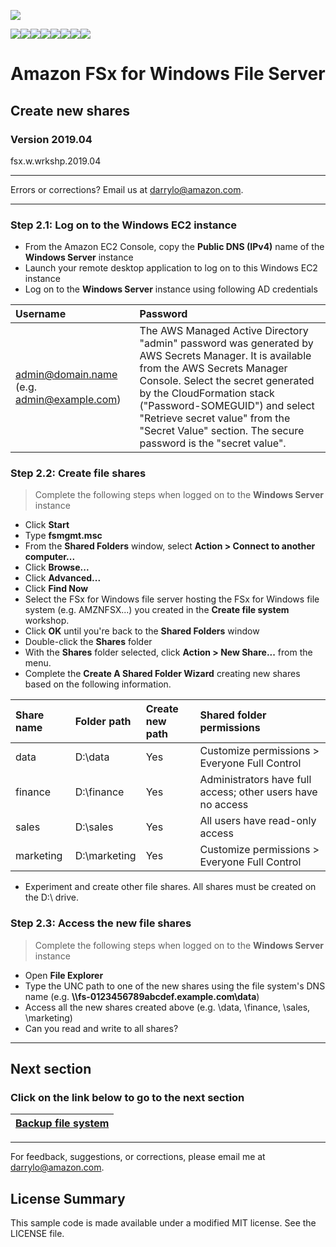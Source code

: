 ![](https://s3.amazonaws.com/aws-us-east-1/tutorial/AWS_logo_PMS_300x180.png)

![](https://s3.amazonaws.com/aws-us-east-1/tutorial/100x100_benefit_available.png)![](https://s3.amazonaws.com/aws-us-east-1/tutorial/100x100_benefit_ingergration.png)![](https://s3.amazonaws.com/aws-us-east-1/tutorial/100x100_benefit_ecryption-lock.png)![](https://s3.amazonaws.com/aws-us-east-1/tutorial/100x100_benefit_fully-managed.png)![](https://s3.amazonaws.com/aws-us-east-1/tutorial/100x100_benefit_lowcost-affordable.png)![](https://s3.amazonaws.com/aws-us-east-1/tutorial/100x100_benefit_performance.png)![](https://s3.amazonaws.com/aws-us-east-1/tutorial/100x100_benefit_scalable.png)![](https://s3.amazonaws.com/aws-us-east-1/tutorial/100x100_benefit_storage.png)

# **Amazon FSx for Windows File Server**

## Create new shares

### Version 2019.04

fsx.w.wrkshp.2019.04

---

Errors or corrections? Email us at [darrylo@amazon.com](mailto:darrylo@amazon.com).

---

### Step 2.1: Log on to the Windows EC2 instance

- From the Amazon EC2 Console, copy the **Public DNS (IPv4)** name of the **Windows Server** instance
- Launch your remote desktop application to log on to this Windows EC2 instance
- Log on to the **Windows Server** instance using following AD credentials

| Username | Password |
| :--- | :--- 
| admin@domain.name (e.g. admin@example.com) | The AWS Managed Active Directory "admin" password was generated by AWS Secrets Manager. It is available from the AWS Secrets Manager Console. Select the secret generated by the CloudFormation stack ("Password-SOMEGUID") and select "Retrieve secret value" from the "Secret Value" section. The secure password is the "secret value". |



### Step 2.2: Create file shares

> Complete the following steps when logged on to the **Windows Server** instance

- Click **Start**
- Type **fsmgmt.msc**
- From the **Shared Folders** window, select **Action > Connect to another computer...**
- Click **Browse...**
- Click **Advanced...**
- Click **Find Now**
- Select the FSx for Windows file server hosting the FSx for Windows file system (e.g. AMZNFSX...) you created in the **Create file system** workshop.
- Click **OK** until you're back to the **Shared Folders** window
- Double-click the **Shares** folder
- With the **Shares** folder selected, click **Action > New Share...** from the menu.
- Complete the **Create A Shared Folder Wizard** creating new shares based on the following information.

| Share name | Folder path | Create new path | Shared folder permissions
| :--- | :--- | :--- | :--- |
| data | D:\data | Yes | Customize permissions > Everyone Full Control |
| finance | D:\finance | Yes | Administrators have full access; other users have no access |
| sales | D:\sales | Yes | All users have read-only access |
| marketing | D:\marketing | Yes | Customize permissions > Everyone Full Control |

- Experiment and create other file shares. All shares must be created on the D:\ drive.

### Step 2.3: Access the new file shares

> Complete the following steps when logged on to the **Windows Server** instance

- Open **File Explorer**
- Type the UNC path to one of the new shares using the file system's DNS name (e.g. **\\\\fs-0123456789abcdef.example.com\data**)
- Access all the new shares created above (e.g. \data, \finance, \sales, \marketing)
- Can you read and write to all shares?

---
## Next section
### Click on the link below to go to the next section

| [**Backup file system**](../04-backup-file-system) |
| :---
---

For feedback, suggestions, or corrections, please email me at [darrylo@amazon.com](mailto:darrylo@amazon.com).

## License Summary

This sample code is made available under a modified MIT license. See the LICENSE file.

